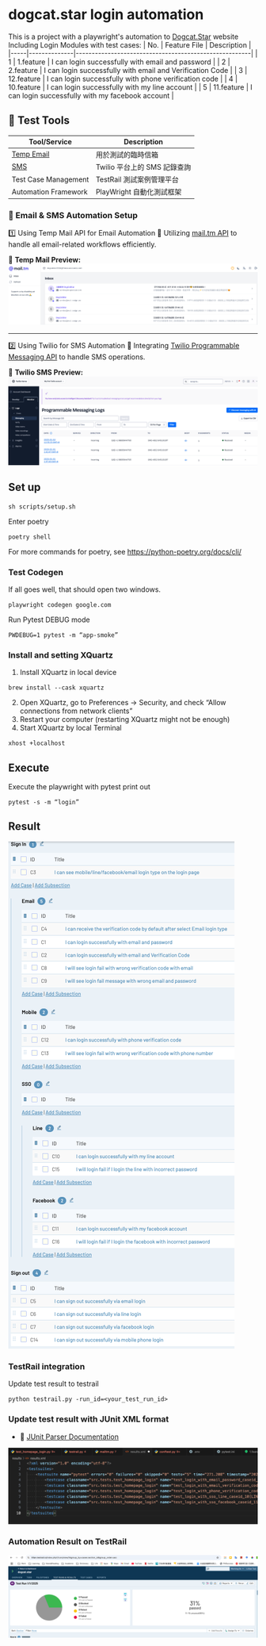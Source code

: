 # dogcat.star login automation

This is a project with a playwright's automation to [Dogcat.Star](https://www.dogcatstar.com/) website
Including Login Modules with test cases:
| No. | Feature File | Description                                           |
|-----|--------------|-------------------------------------------------------|
| 1   | 1.feature    | I can login successfully with email and password     |
| 2   | 2.feature    | I can login successfully with email and Verification Code |
| 3   | 12.feature   | I can login successfully with phone verification code |
| 4   | 10.feature   | I can login successfully with my line account         |
| 5   | 11.feature   | I can login successfully with my facebook account     |

## 🧰 Test Tools
| Tool/Service            | Description                                |
|-------------------------|--------------------------------------------|
| [Temp Email](https://mail.tm/en/)          | 用於測試的臨時信箱                       |
| [SMS](https://console.twilio.com/us1/monitor/logs/sms) | Twilio 平台上的 SMS 記錄查詢              |
| Test Case Management    | TestRail 測試案例管理平台                   |
| Automation Framework    | PlayWright 自動化測試框架                  |

### 📧 Email & SMS Automation Setup

1️⃣ Using Temp Mail API for Email Automation
🔹 Utilizing [mail.tm API](https://mail.tm) to handle all email-related workflows efficiently.

📌 **Temp Mail Preview:**
![temp mail](https://github.com/tsailiting/dogcat/blob/main/images/temp_mail.png)

---

2️⃣ Using Twilio for SMS Automation
🔹 Integrating [Twilio Programmable Messaging API](https://console.twilio.com/us1/monitor/logs/sms) to handle SMS operations.

📌 **Twilio SMS Preview:**
![temp sms](https://github.com/tsailiting/dogcat/blob/main/images/twilio.png)

## Set up
```
sh scripts/setup.sh
```
Enter poetry
```
poetry shell
```
For more commands for poetry, see https://python-poetry.org/docs/cli/

### Test Codegen

If all goes well, that should open two windows.

```
playwright codegen google.com
```
Run Pytest DEBUG mode
```
PWDEBUG=1 pytest -m “app-smoke”
```

### Install and setting XQuartz
1. Install XQuartz in local device 
```
brew install --cask xquartz
```
2. Open XQuartz, go to Preferences -> Security, and check “Allow connections from network clients”
3. Restart your computer (restarting XQuartz might not be enough)
4. Start XQuartz by local Terminal
```
xhost +localhost
```
## Execute
Execute the playwright with pytest print out
```
pytest -s -m “login”
```



## Result
![Test Cases](https://github.com/tsailiting/dogcat/blob/main/images/testcases.png)

### TestRail integration
Update test result to testrail
```
python testrail.py -run_id=<your_test_run_id>
```
### Update test result with JUnit XML format

- 📌 [JUnit Parser Documentation](https://junitparser.readthedocs.io/en/latest/)

![JUnit XML Example](https://github.com/tsailiting/dogcat/blob/main/images/junit.png)

### Automation Result on TestRail
![Test Result](https://github.com/tsailiting/dogcat/blob/main/images/test_results.png)
